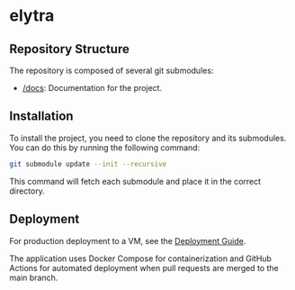 # elytra

## Repository Structure

The repository is composed of several git submodules:

- [/docs](https://github.com/elytra-tqs/docs): Documentation for the project.

## Installation

To install the project, you need to clone the repository and its submodules. You can do this by running the following command:

```bash
git submodule update --init --recursive
```

This command will fetch each submodule and place it in the correct directory.

## Deployment

For production deployment to a VM, see the [Deployment Guide](DEPLOYMENT.md).

The application uses Docker Compose for containerization and GitHub Actions for automated deployment when pull requests are merged to the main branch.
